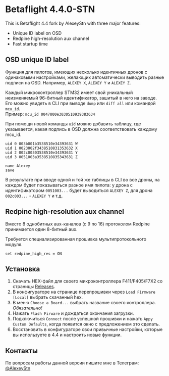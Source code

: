 # Betaflight 4.4.0-STN

This is Betaflight 4.4 fork by AlexeyStn with three major features:

* Unique ID label on OSD
* Redpine high-resolution aux channel
* Fast startup time

## OSD unique ID label

Функция для пилотов, имеющих несколько идентичных дронов с одинаковыми настройками, 
желающих автоматически выводить разные подписи на OSD. Например, `ALEXEY X`, `ALEXEY Y` и `ALEXEY Z`.

Каждый микроконтроллер STM32 имеет свой уникальный неизменяемый 96-битный идентификатор, зашитый в него на заводе. Его можно увидеть в CLI при выводе `dump` или `diff all` или командой `mcu_id`.<br>
Пример: `mcu_id 0047000e3030510939383634`

При помощи новой команды `uid` можно добавить таблицу, где указывается, какая подпись в OSD должна соответствовать каждому mcu_id. 

```
uid 0 003b001b3538510e34393631 W
uid 1 0023002f3438510831353632 X
uid 2 002c00303538510e34393631 Y
uid 3 0051003a3538510835343631 Z

name Alexey
save
```

В результате при вводе одной и той же таблицы в CLI во все дроны, на каждом будет показываться разное имя пилота: у дрона с идентификатором `0051003...` будет выводиться `ALEXEY Z`, для дрона `002c003...` - `ALEXEY Y` и т.д.

## Redpine high-resolution aux channel

Вместо 8 однобитных aux-каналов (с 9 по 16) протоколом Redpine принимается один 8-битный aux.

Требуется специализированная прошивка мультипротокольного модуля.

```
set redpine_high_res = ON
```

## Установка

1. Скачать HEX-файл для своего микроконтроллера F411/F405/F7X2 со страницы [Releases](https://github.com/alexeystn/betaflight/releases/).
2. В конфигураторе на странице перепрошивки через `Load Firmware [Local]` выбрать скачанный hex.
3. В меню `Choose a Board...` выбрать название своего контроллера. _Обязательно!_
4. Нажать `Flash Firware` и дождаться окончания загрузки.
5. Подключиться `Connect` после успешной прошивки и нажать `Appy Custom Defaults`, когда появится окно с предложением это сделать.
6. Восстановить в конфигураторе свои привычные настройки, которые вы используете в 4.4 и настроить новые функции.


## Контакты

По вопросам работы данной версии пишите мне в Телеграм: [@AlexeyStn](https://t.me/AlexeyStn)
